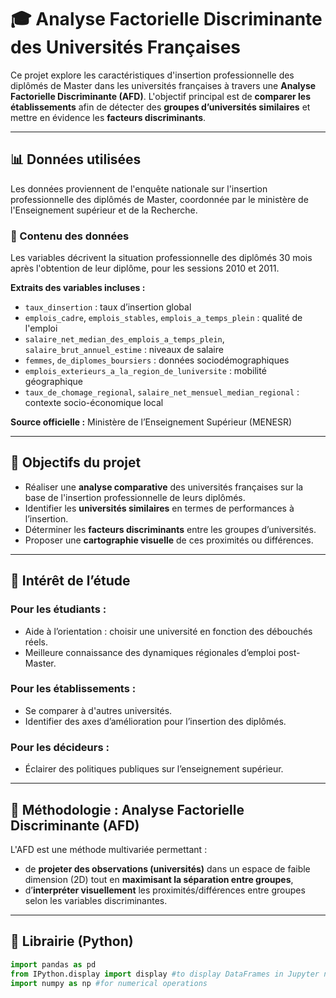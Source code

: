 # 🎓 Analyse Factorielle Discriminante des Universités Françaises

Ce projet explore les caractéristiques d'insertion professionnelle des diplômés de Master dans les universités françaises à travers une **Analyse Factorielle Discriminante (AFD)**. L'objectif principal est de **comparer les établissements** afin de détecter des **groupes d’universités similaires** et mettre en évidence les **facteurs discriminants**.

---

## 📊 Données utilisées

Les données proviennent de l'enquête nationale sur l'insertion professionnelle des diplômés de Master, coordonnée par le ministère de l'Enseignement supérieur et de la Recherche.

### 🔎 Contenu des données
Les variables décrivent la situation professionnelle des diplômés 30 mois après l'obtention de leur diplôme, pour les sessions 2010 et 2011.

**Extraits des variables incluses :**
- `taux_dinsertion` : taux d’insertion global
- `emplois_cadre`, `emplois_stables`, `emplois_a_temps_plein` : qualité de l'emploi
- `salaire_net_median_des_emplois_a_temps_plein`, `salaire_brut_annuel_estime` : niveaux de salaire
- `femmes`, `de_diplomes_boursiers` : données sociodémographiques
- `emplois_exterieurs_a_la_region_de_luniversite` : mobilité géographique
- `taux_de_chomage_regional`, `salaire_net_mensuel_median_regional` : contexte socio-économique local

**Source officielle :** Ministère de l’Enseignement Supérieur (MENESR)

---

## 🎯 Objectifs du projet

- Réaliser une **analyse comparative** des universités françaises sur la base de l'insertion professionnelle de leurs diplômés.
- Identifier les **universités similaires** en termes de performances à l’insertion.
- Déterminer les **facteurs discriminants** entre les groupes d’universités.
- Proposer une **cartographie visuelle** de ces proximités ou différences.

---

## 🧠 Intérêt de l’étude

### Pour les étudiants :
- Aide à l’orientation : choisir une université en fonction des débouchés réels.
- Meilleure connaissance des dynamiques régionales d’emploi post-Master.

### Pour les établissements :
- Se comparer à d'autres universités.
- Identifier des axes d’amélioration pour l’insertion des diplômés.

### Pour les décideurs :
- Éclairer des politiques publiques sur l’enseignement supérieur.

---

## 🧮 Méthodologie : Analyse Factorielle Discriminante (AFD)

L'AFD est une méthode multivariée permettant :
- de **projeter des observations (universités)** dans un espace de faible dimension (2D) tout en **maximisant la séparation entre groupes**,
- d’**interpréter visuellement** les proximités/différences entre groupes selon les variables discriminantes.

---

## 🧪 Librairie (Python)



```python
import pandas as pd
from IPython.display import display #to display DataFrames in Jupyter notebooks
import numpy as np #for numerical operations
